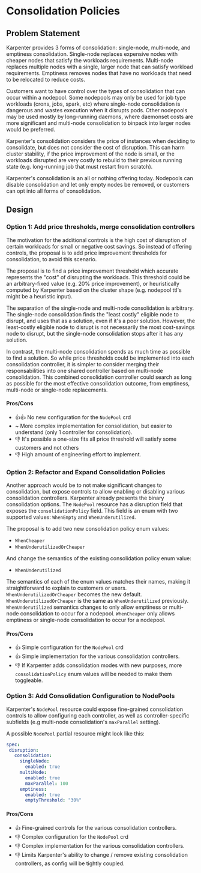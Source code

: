 # Consolidation Policies

## Problem Statement

Karpenter provides 3 forms of consolidation: single-node, multi-node, and emptiness consolidation. Single-node replaces expensive nodes with cheaper nodes that satisfy the workloads requirements. Multi-node replaces multiple nodes with a single, larger node that can satisfy workload requirements. Emptiness removes nodes that have no workloads that need to be relocated to reduce costs.

Customers want to have control over the types of consolidation that can occur within a nodepool. Some nodepools may only be used for job type workloads (crons, jobs, spark, etc) where single-node consolidation is dangerous and wastes execution when it disrupts pods. Other nodepools may be used mostly by long-running daemons, where daemonset costs are more significant and multi-node consolidation to binpack into larger nodes would be preferred.

Karpenter's consolidation considers the price of instances when deciding to consolidate, but does not consider the cost of disruption. This can harm cluster stability, if the price improvement of the node is small, or the workloads disrupted are very costly to rebuild to their previous running state (e.g. long-running job that must restart from scratch).

Karpenter's consolidation is an all or nothing offering today. Nodepools can disable consolidation and let only empty nodes be removed, or customers can opt into all forms of consolidation.

## Design

### Option 1: Add price thresholds, merge consolidation controllers
The motivation for the additional controls is the high cost of disruption of certain workloads for small or negative cost savings. So instead of offering controls, the proposal is to add price improvement thresholds for consolidation, to avoid this scenario.

The proposal is to find a price improvement threshold which accurate represents the "cost" of disrupting the workloads. This threshold could be an arbitrary-fixed value (e.g. 20% price improvement), or heuristically computed by Karpenter based on the cluster shape (e.g. nodepool ttl's might be a heuristic input).

The separation of the single-node and multi-node consolidation is arbitrary. The single-node consolidation finds the "least costly" eligible node to disrupt, and uses that as a solution, even if it's a poor solution. However, the least-costly eligible node to disrupt is not necessarily the most cost-savings node to disrupt, but the single-node consolidation stops after it has any solution.

In contrast, the multi-node consolidation spends as much time as possible to find a solution. So while price thresholds could be implemented into each consolidation controller, it is simpler to consider merging their responsabilities into one shared controller based on multi-node consolidation. This combined consolidation controller could search as long as possible for the most effective consolidation outcome, from emptiness, multi-node or single-node replacements.

#### Pros/Cons
* 👍👍 No new configuration for the `NodePool` crd
* ~ More complex implementation for consolidation, but easier to understand (only 1 controller for consolidation).
* 👎 It's possible a one-size fits all price threshold will satisfy some customers and not others
* 👎 High amount of engineering effort to implement.

### Option 2: Refactor and Expand Consolidation Policies
Another approach would be to not make significant changes to consolidation, but expose controls to allow enabling or disabling various consolidation controllers. Karpenter already presents the binary consolidation options. The `NodePool` resource has a disruption field that exposes the `consolidationPolicy` field. This field is an enum with two supported values: `WhenEmpty` and `WhenUnderutilized`.

The proposal is to add two new consolidation policy enum values:

* `WhenCheaper`
* `WhenUnderutilizedOrCheaper`

And change the semantics of the existing consolidation policy enum value:

* `WhenUnderutilized`

The semantics of each of the enum values matches their names, making it straightforward to explain to customers or users. `WhenUnderutilizedOrCheaper` becomes the new default. `WhenUnderutilizedOrCheaper` is the same as `WhenUnderutilized` previously. `WhenUnderutilized` semantics changes to only allow emptiness or multi-node consolidation to occur for a nodepool. `WhenCheaper` only allows emptiness or single-node consolidation to occur for a nodepool.

#### Pros/Cons
* 👍 Simple configuration for the `NodePool` crd
* 👍 Simple implementation for the various consolidation controllers.
* 👎 If Karpenter adds consolidation modes with new purposes, more `consolidationPolicy` enum values will be needed to make them toggleable.

### Option 3: Add Consolidation Configuration to NodePools
Karpenter's `NodePool` resource could expose fine-grained consolidation controls to allow configuring each controller, as well as controller-specific subfields (e.g multi-node consolidation's `maxParallel` setting).

A possible `NodePool` partial resource might look like this:
```yaml
spec:
 disruption:
   consolidation:
     singleNode:
       enabled: true
     multiNode:
       enabled: true
       maxParallel: 100
     emptiness:
       enabled: true
       emptyThreshold: "30%"
```

#### Pros/Cons
* 👍 Fine-grained controls for the various consolidation controllers.
* 👎 Complex configuration for the `NodePool` crd
* 👎 Complex implementation for the various consolidation controllers.
* 👎 Limits Karpenter's ability to change / remove existing consolidation controllers, as config will be tightly coupled.

